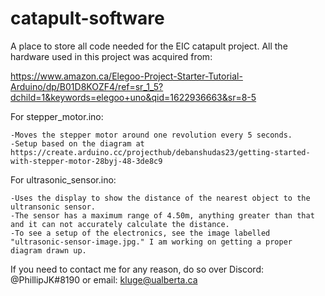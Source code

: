 # catapult-software
A place to store all code needed for the EIC catapult project.
All the hardware used in this project was acquired from:

https://www.amazon.ca/Elegoo-Project-Starter-Tutorial-Arduino/dp/B01D8KOZF4/ref=sr_1_5?dchild=1&keywords=elegoo+uno&qid=1622936663&sr=8-5

For stepper_motor.ino:

    -Moves the stepper motor around one revolution every 5 seconds.
    -Setup based on the diagram at https://create.arduino.cc/projecthub/debanshudas23/getting-started-with-stepper-motor-28byj-48-3de8c9

For ultrasonic_sensor.ino:

    -Uses the display to show the distance of the nearest object to the ultransonic sensor.
    -The sensor has a maximum range of 4.50m, anything greater than that and it can not accurately calculate the distance.
    -To see a setup of the electronics, see the image labelled "ultrasonic-sensor-image.jpg." I am working on getting a proper diagram drawn up.

If you need to contact me for any reason, do so over Discord: @PhillipJK#8190 or email: kluge@ualberta.ca
